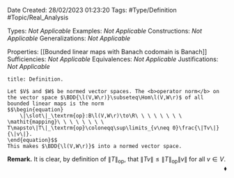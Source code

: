 <div class="topSpace"></div>

Date Created: 28/02/2023 01:23:20
Tags: #Type/Definition #Topic/Real_Analysis

Types: <i>Not Applicable</i>
Examples: <i>Not Applicable</i>
Constructions: <i>Not Applicable</i>
Generalizations: <i>Not Applicable</i>

Properties: [[Bounded linear maps with Banach codomain is Banach]]
Sufficiencies: <i>Not Applicable</i>
Equivalences: <i>Not Applicable</i>
Justifications: <i>Not Applicable</i>

``` ad-Definition
title: Definition.

Let $V$ and $W$ be normed vector spaces. The <b>operator norm</b> on the vector space $\BDD{\l(V,W\r)}\subseteq\Hom\l(V,W\r)$ of all bounded linear maps is the norm
$$\begin{equation}
    \|\slot\|_\textrm{op}:B\l(V,W\r)\to\R\ \ \ \ \ \ \ \ \mathit{mapping}\ \ \ \ \ \ \ \ T\mapsto\|T\|_\textrm{op}\coloneqq\sup\limits_{v\neq 0}\frac{\|Tv\|}{\|v\|}.
\end{equation}$$
This makes $\BDD{\l(V,W\r)}$ into a normed vector space.

```

<b>Remark.</b> It is clear, by definition of $\|T\|_\textrm{op}$, that $\|Tv\|\leq\|T\|_\textrm{op}\|v\|$ for all $v\in V$.<span style="float:right;">$\blacklozenge$</span>
